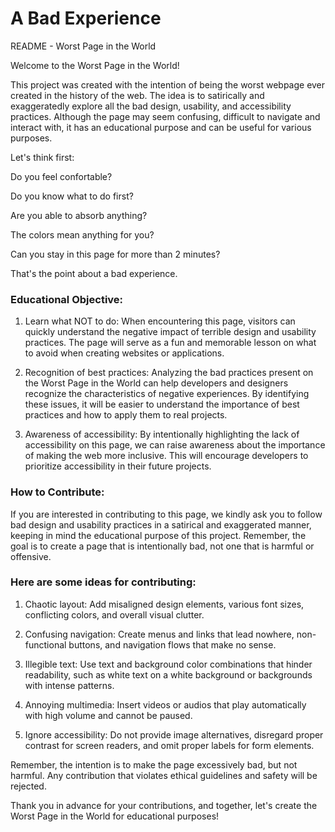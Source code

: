 # A Bad Experience

README - Worst Page in the World

Welcome to the Worst Page in the World!

This project was created with the intention of being the worst webpage ever created in the history of the web. The idea is to satirically and exaggeratedly explore all the bad design, usability, and accessibility practices. Although the page may seem confusing, difficult to navigate and interact with, it has an educational purpose and can be useful for various purposes.

Let's think first: 

Do you feel confortable? 

Do you know what to do first? 

Are you able to absorb anything?

The colors mean anything for you?

Can you stay in this page for more than 2 minutes? 

That's the point about a bad experience. 

### Educational Objective:
1. Learn what NOT to do: When encountering this page, visitors can quickly understand the negative impact of terrible design and usability practices. The page will serve as a fun and memorable lesson on what to avoid when creating websites or applications.

2. Recognition of best practices: Analyzing the bad practices present on the Worst Page in the World can help developers and designers recognize the characteristics of negative experiences. By identifying these issues, it will be easier to understand the importance of best practices and how to apply them to real projects.

3. Awareness of accessibility: By intentionally highlighting the lack of accessibility on this page, we can raise awareness about the importance of making the web more inclusive. This will encourage developers to prioritize accessibility in their future projects.

### How to Contribute:
If you are interested in contributing to this page, we kindly ask you to follow bad design and usability practices in a satirical and exaggerated manner, keeping in mind the educational purpose of this project. Remember, the goal is to create a page that is intentionally bad, not one that is harmful or offensive.

### Here are some ideas for contributing:

1. Chaotic layout: Add misaligned design elements, various font sizes, conflicting colors, and overall visual clutter.

2. Confusing navigation: Create menus and links that lead nowhere, non-functional buttons, and navigation flows that make no sense.

3. Illegible text: Use text and background color combinations that hinder readability, such as white text on a white background or backgrounds with intense patterns.

4. Annoying multimedia: Insert videos or audios that play automatically with high volume and cannot be paused.

5. Ignore accessibility: Do not provide image alternatives, disregard proper contrast for screen readers, and omit proper labels for form elements.

Remember, the intention is to make the page excessively bad, but not harmful. Any contribution that violates ethical guidelines and safety will be rejected.

Thank you in advance for your contributions, and together, let's create the Worst Page in the World for educational purposes!





